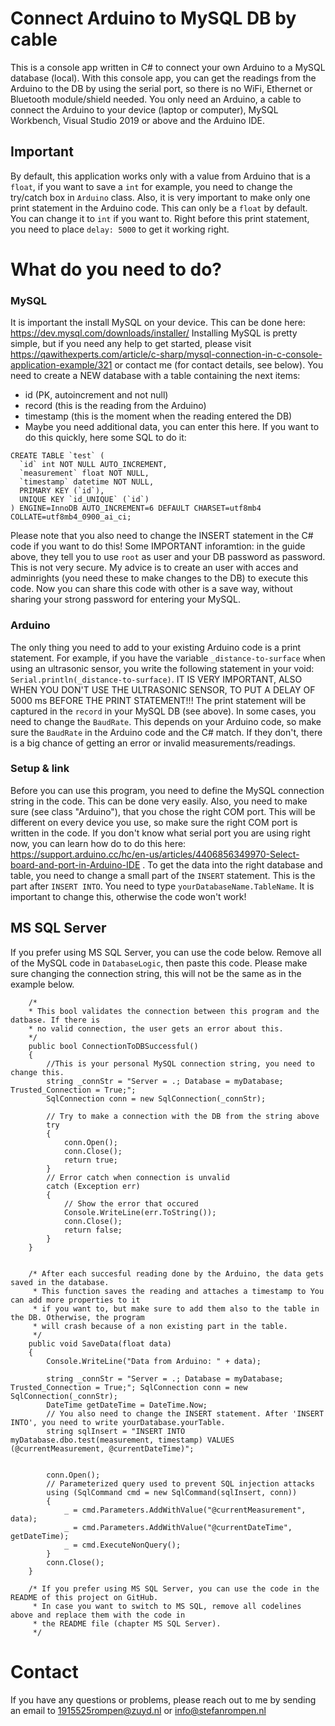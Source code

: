 # Connect Arduino to MySQL DB by cable

This is a console app written in C# to connect your own Arduino to a MySQL database (local). With this console app, you can get the readings from the Arduino to the DB by using the serial port, so there is no WiFi, Ethernet or Bluetooth module/shield needed. You only need an Arduino, a cable to connect the Arduino to your device (laptop or computer), MySQL Workbench, Visual Studio 2019 or above and the Arduino IDE.
## Important 
By default, this application works only with a value from Arduino that is a `float`, if you want to save a `int` for example, you need to change the try/catch box in `Arduino` class. Also, it is very important to make only one print statement in the Arduino code. This can only be a `float` by default. You can change it to `int` if you want to. Right before this print statement, you need to place `delay: 5000` to get it working right. 

# What do you need to do?
### MySQL
It is important the install MySQL on your device. This can be done here: https://dev.mysql.com/downloads/installer/
Installing MySQL is pretty simple, but if you need any help to get started, please visit https://qawithexperts.com/article/c-sharp/mysql-connection-in-c-console-application-example/321 or contact me (for contact details, see below). You need to create a NEW database with a table containing the next items: 
- id (PK, autoincrement and not null)
- record (this is the reading from the Arduino)
- timestamp (this is the moment when the reading entered the DB)
- Maybe you need additional data, you can enter this here. 
If you want to do this quickly, here some SQL to do it:
```
CREATE TABLE `test` (
  `id` int NOT NULL AUTO_INCREMENT,
  `measurement` float NOT NULL,
  `timestamp` datetime NOT NULL,
  PRIMARY KEY (`id`),
  UNIQUE KEY `id_UNIQUE` (`id`)
) ENGINE=InnoDB AUTO_INCREMENT=6 DEFAULT CHARSET=utf8mb4 COLLATE=utf8mb4_0900_ai_ci;
```
Please note that you also need to change the INSERT statement in the C# code if you want to do this! Some IMPORTANT inforamtion: in the guide above, they tell you to use `root` as user and your DB password as password. This is not very secure. My advice is to create an user with acces and adminrights (you need these to make changes to the DB) to execute this code. Now you can share this code with other is a save way, without sharing your strong password for entering your MySQL. 

### Arduino
The only thing you need to add to your existing Arduino code is a print statement. For example, if you have the variable `_distance-to-surface` when using an ultrasonic sensor, you write the following statement in your void: `Serial.println(_distance-to-surface)`. IT IS VERY IMPORTANT, ALSO WHEN YOU DON'T USE THE ULTRASONIC SENSOR, TO PUT A DELAY OF 5000 ms BEFORE THE PRINT STATEMENT!!! The print statement will be captured in the `record` in your MySQL DB (see above). In some cases, you need to change the `BaudRate`. This depends on your Arduino code, so make sure the `BaudRate` in the Arduino code and the C# match. If they don't, there is a big chance of getting an error or invalid measurements/readings.

### Setup & link
Before you can use this program, you need to define the MySQL connection string in the code. This can be done very easily. Also, you need to make sure (see class "Arduino"), that you chose the right COM port. This will be different on every device you use, so make sure the right COM port is written in the code. If you don't know what serial port you are using right now, you can learn how do to do this here: https://support.arduino.cc/hc/en-us/articles/4406856349970-Select-board-and-port-in-Arduino-IDE . To get the data into the right database and table, you need to change a small part of the `INSERT` statement. This is the part after `INSERT INTO`. You need to type `yourDatabaseName.TableName`. It is important to change this, otherwise the code won't work!

## MS SQL Server
If you prefer using MS SQL Server, you can use the code below. Remove all of the MySQL code in `DatabaseLogic`, then paste this code. Please make sure changing the connection string, this will not be the same as in the example below. 


        /*
        * This bool validates the connection between this program and the datbase. If there is 
        * no valid connection, the user gets an error about this. 
        */
        public bool ConnectionToDBSuccessful()
        {
            //This is your personal MySQL connection string, you need to change this. 
            string _connStr = "Server = .; Database = myDatabase; Trusted_Connection = True;";
            SqlConnection conn = new SqlConnection(_connStr);

            // Try to make a connection with the DB from the string above
            try
            {
                conn.Open();
                conn.Close();
                return true;
            }
            // Error catch when connection is unvalid
            catch (Exception err)
            {
                // Show the error that occured 
                Console.WriteLine(err.ToString());
                conn.Close();
                return false;
            }
        }


        /* After each succesful reading done by the Arduino, the data gets saved in the database. 
         * This function saves the reading and attaches a timestamp to You can add more properties to it
         * if you want to, but make sure to add them also to the table in the DB. Otherwise, the program 
         * will crash because of a non existing part in the table. 
         */
        public void SaveData(float data)
        {
            Console.WriteLine("Data from Arduino: " + data);

            string _connStr = "Server = .; Database = myDatabase; Trusted_Connection = True;"; SqlConnection conn = new SqlConnection(_connStr);
            DateTime getDateTime = DateTime.Now;
            // You also need to change the INSERT statement. After 'INSERT INTO', you need to write yourDatabase.yourTable.
            string sqlInsert = "INSERT INTO myDatabase.dbo.test(measurement, timestamp) VALUES (@currentMeasurement, @currentDateTime)";


            conn.Open();
            // Parameterized query used to prevent SQL injection attacks 
            using (SqlCommand cmd = new SqlCommand(sqlInsert, conn))
            {
                _ = cmd.Parameters.AddWithValue("@currentMeasurement", data);
                _ = cmd.Parameters.AddWithValue("@currentDateTime", getDateTime);
                _ = cmd.ExecuteNonQuery();
            }
            conn.Close();
        }

        /* If you prefer using MS SQL Server, you can use the code in the README of this project on GitHub.
         * In case you want to switch to MS SQL, remove all codelines above and replace them with the code in 
         * the README file (chapter MS SQL Server).
         */

  
# Contact
If you have any questions or problems, please reach out to me by sending an email to 1915525rompen@zuyd.nl or info@stefanrompen.nl
